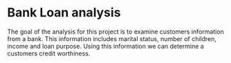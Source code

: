 # Bank Loan analysis 
The goal of the analysis for this project is to examine customers information from a bank. This information includes marital status, number of children, income and loan purpose. Using this information we can determine a customers credit worthiness. 
